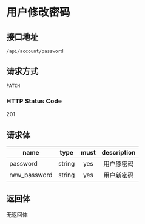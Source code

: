 # 用户修改密码

## 接口地址

```text
/api/account/password
```

## 请求方式

```text
PATCH
```

### HTTP Status Code

201

## 请求体

| name     | type     | must     | description |
|----------|:--------:|:--------:|:--------:|
| password | string   | yes      | 用户原密码 |
| new_password | string | yes    | 用户新密码 |

## 返回体

无返回体